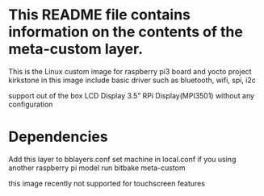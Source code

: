 This README file contains information on the contents of the meta-custom layer.
==============================================================================

This is the Linux custom image for raspberry pi3 board and yocto project kirkstone
in this image include basic driver such as bluetooth, wifi, spi, i2c

support out of the box LCD Display 3.5” RPi Display(MPI3501) without any configuration

Dependencies
============

Add this layer to bblayers.conf 
set machine in local.conf if you using another raspberry pi model
run bitbake meta-custom

this image recently not supported for touchscreen features
